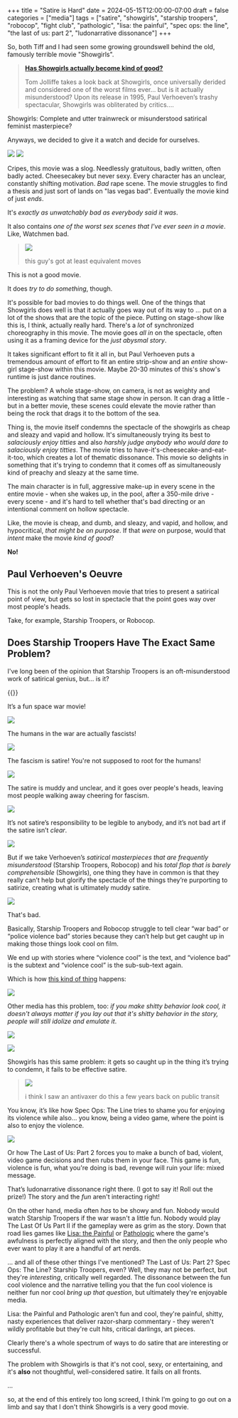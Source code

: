 +++
title = "Satire is Hard"
date = 2024-05-15T12:00:00-07:00
draft = false
categories = ["media"]
tags = ["satire", "showgirls", "starship troopers", "robocop", "fight club", "pathologic", "lisa: the painful", "spec ops: the line", "the last of us: part 2", "ludonarrative dissonance"]
+++

So, both Tiff and I had seen some growing groundswell behind the old, famously terrible movie "Showgirls".

> **[Has Showgirls actually become kind of good?](https://www.flickeringmyth.com/2020/06/showgirls-has-actually-become-kind-of-good/)**
>
> Tom Jolliffe takes a look back at Showgirls, once universally derided and considered one of the worst films ever… but is it actually misunderstood? Upon its release in 1995, Paul Verhoeven’s trashy spectacular, Showgirls was obliterated by critics....

Showgirls: Complete and utter trainwreck or misunderstood satirical feminist masterpiece?

Anyways, we decided to give it a watch and decide for ourselves.

![](./dead-dove.png)
![](./dead-dove-2.png)

Cripes, this movie was a slog. Needlessly gratuitous, badly written, often badly acted. Cheesecakey but never sexy. Every character has an unclear, constantly shifting motivation.  _Bad_ rape scene. The movie struggles to find a thesis and just sort of lands on "las vegas bad". Eventually the movie kind of just _ends_.

It's _exactly as unwatchably bad as everybody said it was_.

It also contains _one of the worst sex scenes that I've ever seen in a movie_. Like, Watchmen bad.

> ![](./waving.png)
>
> this guy's got at least equivalent moves

This is not a good movie.

It does _try to do something_, though.

It's possible for bad movies to do things well. One of the things that Showgirls does well is that it actually goes way out of its way to ... put on a lot of the shows that are the topic of the piece. Putting on stage-show like this is, I think, actually really hard. There's a _lot_ of synchronized choreography in this movie. The movie goes _all in_ on the spectacle, often using it as a framing device for the _just abysmal story_.

It takes significant effort to fit it all in, but Paul Verhoeven puts a tremendous amount of effort to fit an entire strip-show and an _entire_ show-girl stage-show within this movie. Maybe 20-30 minutes of this's show's runtime is just dance routines.

The problem? A whole stage-show, on camera, is not as weighty and interesting as watching that same stage show in person. It can drag a little - but in a better movie, these scenes could elevate the movie rather than being the rock that drags it to the bottom of the sea.

Thing is, the movie itself condemns the spectacle of the showgirls as cheap and sleazy and vapid and hollow. It's simultaneously trying its best to _salaciously enjoy titties_ and also _harshly judge anybody who would dare to salaciously enjoy titties_. The movie tries to have-it's-cheesecake-and-eat-it-too, which creates a lot of thematic dissonance. This movie so delights in something that it's trying to condemn that it comes off as simultaneously kind of preachy and sleazy at the same time.

The main character is in full, aggressive make-up in every scene in the entire movie - when she wakes up, in the pool, after a 350-mile drive - every scene - and it's hard to tell whether that's bad directing or an intentional comment on hollow spectacle.

Like, the movie is cheap, and dumb, and sleazy, and vapid, and hollow, and hypocritical, _that might be on purpose_. If that _were_ on purpose, would that _intent_ make the movie _kind of good_?

**No!**

## Paul Verhoeven's Oeuvre

This is not the only Paul Verhoeven movie that tries to present a satirical point of view, but gets so lost in spectacle that the point goes way over most people's heads.

Take, for example, Starship Troopers, or Robocop.

## Does Starship Troopers Have The Exact Same Problem?

I've long been of the opinion that Starship Troopers is an oft-misunderstood work of satirical genius, but... is it?

{{<youtube zZ3lZ1CNzyI>}}

It’s a fun space war movie!

![](./good.png)

The humans in the war are actually fascists!

![](./bad.png)

The fascism is satire! You're not supposed to root for the humans!

![](./good.png)

The satire is muddy and unclear, and it goes over people's heads, leaving most people walking away cheering for fascism.

![](./bad.png)

It’s not satire’s responsibility to be legible to anybody, and it’s not bad art if the satire isn’t _clear_.

![](./good.png)

But if we take Verhoeven’s _satirical masterpieces that are frequently misunderstood_ (Starship Troopers, Robocop) and his _total flop that is barely comprehensible_ (Showgirls), one thing they have in common is that they really can’t help but glorify the spectacle of the things they’re purporting to satirize, creating what is ultimately muddy satire.

![](./confused.png)

That's bad.

Basically, Starship Troopers and Robocop struggle to tell clear “war bad” or “police violence bad” stories because they can’t help but get caught up in making those things look cool on film.

We end up with stories where “violence cool” is the text, and “violence bad” is the subtext and “violence cool” is the sub-sub-text again.

Which is how [this kind of thing](https://en.wikipedia.org/wiki/RoboCop_statue) happens:

![](./robocop_statue.png)

Other media has this problem, too: _if you make shitty behavior look cool, it doesn't always matter if you lay out that it's shitty behavior in the story, people will still idolize and emulate it_.

![](./fightclub.png)

![](./american_history_x.png)

Showgirls has this same problem: it gets so caught up in the thing it’s trying to condemn, it fails to be effective satire.

> ![](./lurid.png)
>
> i think I saw an antivaxer do this a few years back on public transit

You know, it’s like how Spec Ops: The Line tries to shame you for enjoying its violence while also… you know, being a video game, where the point is also to enjoy the violence.

![](./specops.png)

Or how The Last of Us: Part 2 forces you to make a bunch of bad, violent, video game decisions and then rubs them in your face. This game is fun, violence is fun, what you're doing is bad, revenge will ruin your life: mixed message.

That’s ludonarrative dissonance right there. (I got to say it! Roll out the prize!)  The story and the _fun_ aren't interacting right!

On the other hand, media often _has_ to be showy and fun. Nobody would watch Starship Troopers if the war wasn't a little fun. Nobody would play The Last Of Us Part II if the gameplay were as grim as the story. Down that road lies games like [Lisa: the Painful](https://en.wikipedia.org/wiki/Lisa:_The_Painful) or [Pathologic](https://en.wikipedia.org/wiki/Pathologic)
where the game's awfulness is perfectly aligned with the story, and then the only people who ever want to play it are a handful of art nerds.

... and all of these other things I've mentioned? The Last of Us: Part 2? Spec Ops: The Line? Starship Troopers, even? Well, they may not be perfect, but they're _interesting_, critically well regarded. The dissonance between the fun cool violence and the narrative telling you that the fun cool violence is neither fun nor cool _bring up that question_, but ultimately they're enjoyable media.

Lisa: the Painful and Pathologic aren't fun and cool, they're painful, shitty, nasty experiences that deliver razor-sharp commentary - they weren't wildly profitable but they're cult hits, critical darlings, art pieces.

Clearly there's a whole spectrum of ways to do satire that are interesting or successful.

The problem with Showgirls is that it's not cool, sexy, or entertaining, and it's **also** not thoughtful, well-considered satire. It fails on all fronts.

...

so, at the end of this entirely too long screed, I think I'm going to go out on a limb and say that I don't think Showgirls is a very good movie.